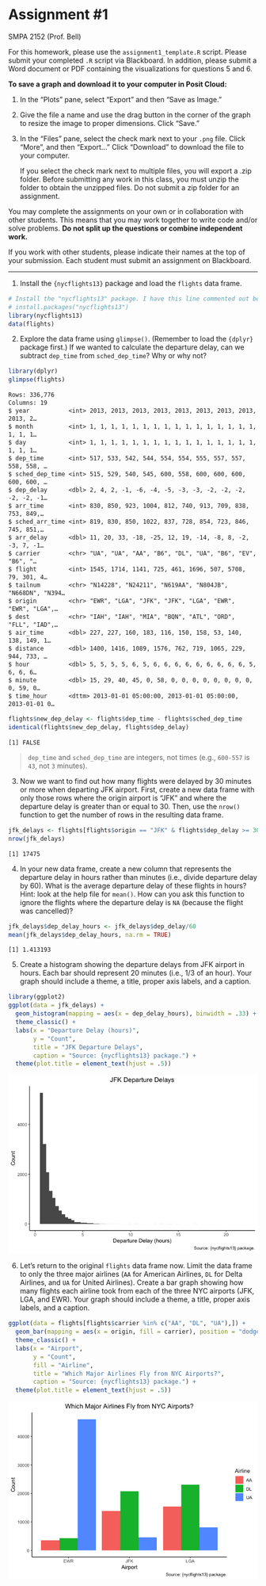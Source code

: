 # Assignment \#1
SMPA 2152 (Prof. Bell)

For this homework, please use the `assignment1_template.R` script.
Please submit your completed `.R` script via Blackboard. In addition,
please submit a Word document or PDF containing the visualizations for
questions 5 and 6.

**To save a graph and download it to your computer in Posit Cloud:**

1.  In the “Plots” pane, select “Export” and then “Save as Image.”

2.  Give the file a name and use the drag button in the corner of the
    graph to resize the image to proper dimensions. Click “Save.”

3.  In the “Files” pane, select the check mark next to your `.png` file.
    Click “More”, and then “Export…” Click “Download” to download the
    file to your computer.

    If you select the check mark next to multiple files, you will export
    a .zip folder. Before submitting any work in this class, you must
    unzip the folder to obtain the unzipped files. Do not submit a zip
    folder for an assignment.

You may complete the assignments on your own or in collaboration with
other students. This means that you may work together to write code
and/or solve problems. **Do not split up the questions or combine
independent work.**

If you work with other students, please indicate their names at the top
of your submission. Each student must submit an assignment on
Blackboard.

------------------------------------------------------------------------

1.  Install the `{nycflights13}` package and load the `flights` data
    frame.

``` r
# Install the "nycflights13" package. I have this line commented out because I only need to install the package once.
# install.packages("nycflights13")
library(nycflights13)
data(flights)
```

2.  Explore the data frame using `glimpse()`. (Remember to load the
    `{dplyr}` package first.) If we wanted to calculate the departure
    delay, can we subtract `dep_time` from `sched_dep_time`? Why or why
    not?

``` r
library(dplyr)
glimpse(flights)
```

    Rows: 336,776
    Columns: 19
    $ year           <int> 2013, 2013, 2013, 2013, 2013, 2013, 2013, 2013, 2013, 2…
    $ month          <int> 1, 1, 1, 1, 1, 1, 1, 1, 1, 1, 1, 1, 1, 1, 1, 1, 1, 1, 1…
    $ day            <int> 1, 1, 1, 1, 1, 1, 1, 1, 1, 1, 1, 1, 1, 1, 1, 1, 1, 1, 1…
    $ dep_time       <int> 517, 533, 542, 544, 554, 554, 555, 557, 557, 558, 558, …
    $ sched_dep_time <int> 515, 529, 540, 545, 600, 558, 600, 600, 600, 600, 600, …
    $ dep_delay      <dbl> 2, 4, 2, -1, -6, -4, -5, -3, -3, -2, -2, -2, -2, -2, -1…
    $ arr_time       <int> 830, 850, 923, 1004, 812, 740, 913, 709, 838, 753, 849,…
    $ sched_arr_time <int> 819, 830, 850, 1022, 837, 728, 854, 723, 846, 745, 851,…
    $ arr_delay      <dbl> 11, 20, 33, -18, -25, 12, 19, -14, -8, 8, -2, -3, 7, -1…
    $ carrier        <chr> "UA", "UA", "AA", "B6", "DL", "UA", "B6", "EV", "B6", "…
    $ flight         <int> 1545, 1714, 1141, 725, 461, 1696, 507, 5708, 79, 301, 4…
    $ tailnum        <chr> "N14228", "N24211", "N619AA", "N804JB", "N668DN", "N394…
    $ origin         <chr> "EWR", "LGA", "JFK", "JFK", "LGA", "EWR", "EWR", "LGA",…
    $ dest           <chr> "IAH", "IAH", "MIA", "BQN", "ATL", "ORD", "FLL", "IAD",…
    $ air_time       <dbl> 227, 227, 160, 183, 116, 150, 158, 53, 140, 138, 149, 1…
    $ distance       <dbl> 1400, 1416, 1089, 1576, 762, 719, 1065, 229, 944, 733, …
    $ hour           <dbl> 5, 5, 5, 5, 6, 5, 6, 6, 6, 6, 6, 6, 6, 6, 6, 5, 6, 6, 6…
    $ minute         <dbl> 15, 29, 40, 45, 0, 58, 0, 0, 0, 0, 0, 0, 0, 0, 0, 59, 0…
    $ time_hour      <dttm> 2013-01-01 05:00:00, 2013-01-01 05:00:00, 2013-01-01 0…

``` r
flights$new_dep_delay <- flights$dep_time - flights$sched_dep_time
identical(flights$new_dep_delay, flights$dep_delay)
```

    [1] FALSE

> `dep_time` and `sched_dep_time` are integers, not times (e.g.,
> `600-557` is `43`, not `3` minutes).

3.  Now we want to find out how many flights were delayed by 30 minutes
    or more when departing JFK airport. First, create a new data frame
    with only those rows where the origin airport is “JFK” and where the
    departure delay is greater than or equal to 30. Then, use the
    `nrow()` function to get the number of rows in the resulting data
    frame.

``` r
jfk_delays <- flights[flights$origin == "JFK" & flights$dep_delay >= 30,]
nrow(jfk_delays)
```

    [1] 17475

4.  In your new data frame, create a new column that represents the
    departure delay in hours rather than minutes (i.e., divide departure
    delay by 60). What is the average departure delay of these flights
    in hours? Hint: look at the help file for `mean()`. How can you ask
    this function to ignore the flights where the departure delay is
    `NA` (because the flight was cancelled)?

``` r
jfk_delays$dep_delay_hours <- jfk_delays$dep_delay/60
mean(jfk_delays$dep_delay_hours, na.rm = TRUE)
```

    [1] 1.413193

5.  Create a histogram showing the departure delays from JFK airport in
    hours. Each bar should represent 20 minutes (i.e., 1/3 of an hour).
    Your graph should include a theme, a title, proper axis labels, and
    a caption.

``` r
library(ggplot2)
ggplot(data = jfk_delays) +
  geom_histogram(mapping = aes(x = dep_delay_hours), binwidth = .33) +
  theme_classic() +
  labs(x = "Departure Delay (hours)",
       y = "Count",
       title = "JFK Departure Delays",
       caption = "Source: {nycflights13} package.") +
  theme(plot.title = element_text(hjust = .5))
```

![](assignment1_files/figure-commonmark/unnamed-chunk-7-1.png)

6.  Let’s return to the original `flights` data frame now. Limit the
    data frame to only the three major airlines (`AA` for American
    Airlines, `DL` for Delta Airlines, and `UA` for United Airlines).
    Create a bar graph showing how many flights each airline took from
    each of the three NYC airports (JFK, LGA, and EWR). Your graph
    should include a theme, a title, proper axis labels, and a caption.

``` r
ggplot(data = flights[flights$carrier %in% c("AA", "DL", "UA"),]) +
  geom_bar(mapping = aes(x = origin, fill = carrier), position = "dodge") +
  theme_classic() +
  labs(x = "Airport",
       y = "Count",
       fill = "Airline",
       title = "Which Major Airlines Fly from NYC Airports?",
       caption = "Source: {nycflights13} package.") +
  theme(plot.title = element_text(hjust = .5))
```

![](assignment1_files/figure-commonmark/unnamed-chunk-8-1.png)
